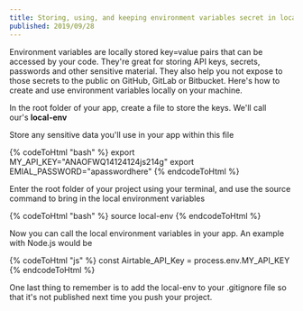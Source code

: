 ```yaml
---
title: Storing, using, and keeping environment variables secret in local environments
published: 2019/09/28
---
```


Environment variables are locally stored key=value pairs that can be accessed by your code. They're great for storing API keys, secrets, passwords and other sensitive material. They also help you not expose to those secrets to the public on GitHub, GitLab or Bitbucket. Here's how to create and use environment variables locally on your machine.

In the root folder of your app, create a file to store the keys. We'll call our's **local-env**

Store any sensitive data you'll use in your app within this file

<!-- markdownlint-disable -->
{% codeToHtml "bash" %}
    export MY_API_KEY="ANAOFWQ14124124js214g"
    export EMIAL_PASSWORD="apasswordhere"
{% endcodeToHtml %}
<!-- markdownlint-enable -->

Enter the root folder of your project using your terminal, and use the source command to bring in the local environment variables

<!-- markdownlint-disable -->
{% codeToHtml "bash" %}
    source local-env
{% endcodeToHtml %}
<!-- markdownlint-enable -->

Now you can call the local environment variables in your app. An example with Node.js would be

<!-- markdownlint-disable -->
{% codeToHtml "js" %}
    const Airtable_API_Key = process.env.MY_API_KEY
{% endcodeToHtml %}
<!-- markdownlint-enable -->

One last thing to remember is to add the local-env to your .gitignore file so that it's not published next time you push your project.
